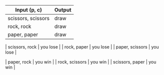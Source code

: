 | Input (p, c) | Output |
| ----------- | ----------- |
| scissors, scissors | draw |
| rock, rock | draw |
| paper, paper | draw |

| scissors, rock | you lose |
| rock, paper | you lose |
| paper, scissors | you lose |

| paper, rock | you win |
| rock, scissors | you win |
| scissors, paper | you win |
